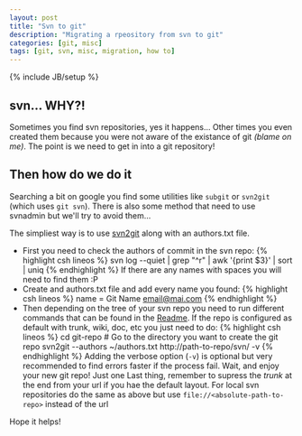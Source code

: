 ```yaml
---
layout: post
title: "Svn to git"
description: "Migrating a rpeository from svn to git"
categories: [git, misc]
tags: [git, svn, misc, migration, how to]
---
```

{% include JB/setup %}

## svn... WHY?!
Sometimes you find svn repositories, yes it happens... Other times you even created them because you were not aware of the existance of git _(blame on me)_. The point is we need to get in into a git repository!

## Then how do we do it
Searching a bit on google you find some utilities like `subgit` or `svn2git` (which uses `git svn`). There is also some method that need to use svnadmin but we'll try to avoid them...

The simpliest way is to use [svn2git](https://github.com/nirvdrum/svn2git) along with an authors.txt file.

 * First you need to check the authors of commit in the svn repo:
 {% highlight csh lineos %}
 svn log --quiet | grep "^r" | awk '{print $3}' | sort | uniq
 {% endhighlight %}
 If there are any names with spaces you will need to find them :P
* Create and authors.txt file and add every name you found:
 {% highlight csh lineos %}
 name = Git Name <email@mai.com>
 {% endhighlight %}
* Then depending on the tree of your svn repo you need to run different commands that can be found in the [Readme](https://github.com/nirvdrum/svn2git#readme). If the repo is configured as default with trunk, wiki, doc, etc you just need to do:
 {% highlight csh lineos %}
 cd git-repo # Go to the directory you want to create the git repo
 svn2git --authors ~/authors.txt http://path-to-repo/svn/ -v
 {% endhighlight %}
 Adding the verbose option (`-v`) is optional but very recommended to find errors faster if the process fail. Wait, and enjoy your new git repo!
 Just one Last thing, remember to supress the _trunk_ at the end from your url if you hae the default layout.
 For local svn repositories do the same as above but use `file://<absolute-path-to-repo>` instead of the url

 Hope it helps!



 
